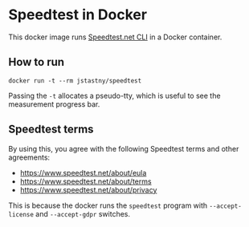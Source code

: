 # Speedtest in Docker
This docker image runs [Speedtest.net CLI](https://www.speedtest.net/apps/cli) in a Docker container.

## How to run
`docker run -t --rm jstastny/speedtest`

Passing the `-t` allocates a pseudo-tty, which is useful to see the measurement progress bar.

## Speedtest terms

By using this, you agree with the following Speedtest terms and other agreements:
- 	https://www.speedtest.net/about/eula
-	https://www.speedtest.net/about/terms
-	https://www.speedtest.net/about/privacy

This is because the docker runs the `speedtest` program with `--accept-license` and  `--accept-gdpr` switches.

